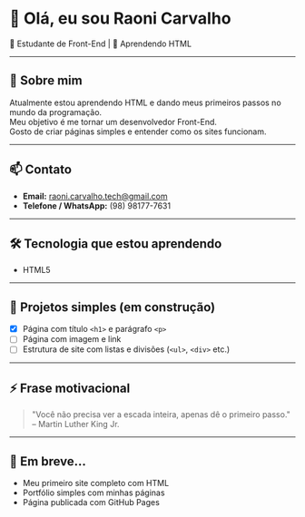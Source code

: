 # 👋 Olá, eu sou Raoni Carvalho  
🎨 Estudante de Front-End | 📘 Aprendendo HTML

---

## 🧠 Sobre mim

Atualmente estou aprendendo HTML e dando meus primeiros passos no mundo da programação.  
Meu objetivo é me tornar um desenvolvedor Front-End.  
Gosto de criar páginas simples e entender como os sites funcionam.

---

## 📫 Contato

- **Email:** raoni.carvalho.tech@gmail.com  
- **Telefone / WhatsApp:** (98) 98177-7631

---

## 🛠️ Tecnologia que estou aprendendo

- HTML5

---

## 🧪 Projetos simples (em construção)

- [x] Página com título `<h1>` e parágrafo `<p>`  
- [ ] Página com imagem e link  
- [ ] Estrutura de site com listas e divisões (`<ul>`, `<div>` etc.)

---

## ⚡ Frase motivacional

> "Você não precisa ver a escada inteira, apenas dê o primeiro passo." – Martin Luther King Jr.

---

## 🌟 Em breve...

- Meu primeiro site completo com HTML  
- Portfólio simples com minhas páginas  
- Página publicada com GitHub Pages

